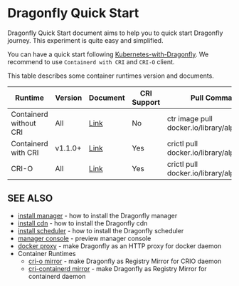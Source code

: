 # Dragonfly Quick Start

Dragonfly Quick Start document aims to help you to quick start Dragonfly journey. This experiment is quite easy and
simplified.

You can have a quick start following [Kubernetes-with-Dragonfly](../ecosystem/Kubernetes-with-Dragonfly.md). We recommend to use `Containerd with CRI` and `CRI-O` client.

This table describes some container runtimes version and documents.

| Runtime | Version | Document | CRI Support | Pull Command |
| --- | --- | --- | --- | --- | 
| Containerd without CRI | All | [Link](./proxy/containerd.md) | No | ctr image pull docker.io/library/alpine |
| Containerd with CRI | v1.1.0+ | [Link](./registry-mirror/cri-containerd.md) | Yes | crictl pull docker.io/library/alpine:latest |
| CRI-O | All | [Link](./registry-mirror/cri-o.md) | Yes | crictl pull docker.io/library/alpine:latest |

## SEE ALSO

- [install manager](../user-guide/install/install-manager.md) - how to install the Dragonfly manager
- [install cdn](../user-guide/install/install-cdn.md) - how to install the Dragonfly cdn
- [install scheduler](../user-guide/install/install-scheduler.md) - how to install the Dragonfly scheduler
- [manager console](../user-guide/console/preview.md) - preview manager console
- [docker proxy](../user-guide/proxy/docker.md) - make Dragonfly as an HTTP proxy for docker daemon
- Container Runtimes
    - [cri-o mirror](../user-guide/registry-mirror/cri-o.md) - make Dragonfly as Registry Mirror for CRIO daemon
    - [cri-containerd mirror](../user-guide/registry-mirror/cri-containerd.md) - make Dragonfly as Registry Mirror for containerd daemon
